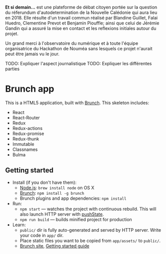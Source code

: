 **Et si demain...** est une plateforme de débat citoyen portée sur la question du réferundum d'autodetermination
de la Nouvelle Calédonie qui aura lieu en 2018. Elle résulte d'un travail commun réalisé par Blandine Guillet,
Falai Huedro, Clementine Prevot et Benjamin Piouffle; ainsi que celui de Jérémie Gandin qui a assuré la mise en contact
et les reflexions initiales autour du projet.

Un grand merci à l'observatoire du numérique et à toute l'équipe organisatrice du Hackathon de Nouméa sans lesquels ce
projet n'aurait peut être jamais vu le jour.

TODO: Expliquer l'aspect journalistique
TODO: Expliquer les différentes parties

# Brunch app

This is a HTML5 application, built with [Brunch](http://brunch.io). This skeleton includes:

  * React
  * React-Router
  * Redux
  * Redux-actions
  * Redux-promise
  * Redux-thunk
  * Immutable
  * Classnames
  * Bulma

## Getting started
* Install (if you don't have them):
    * [Node.js](http://nodejs.org): `brew install node` on OS X
    * [Brunch](http://brunch.io): `npm install -g brunch`
    * Brunch plugins and app dependencies: `npm install`
* Run:
    * `npm start` — watches the project with continuous rebuild. This will also launch HTTP server with [pushState](https://developer.mozilla.org/en-US/docs/Web/Guide/API/DOM/Manipulating_the_browser_history).
    * `npm run build` — builds minified project for production
* Learn:
    * `public/` dir is fully auto-generated and served by HTTP server.  Write your code in `app/` dir.
    * Place static files you want to be copied from `app/assets/` to `public/`.
    * [Brunch site](http://brunch.io), [Getting started guide](https://github.com/brunch/brunch-guide#readme)
